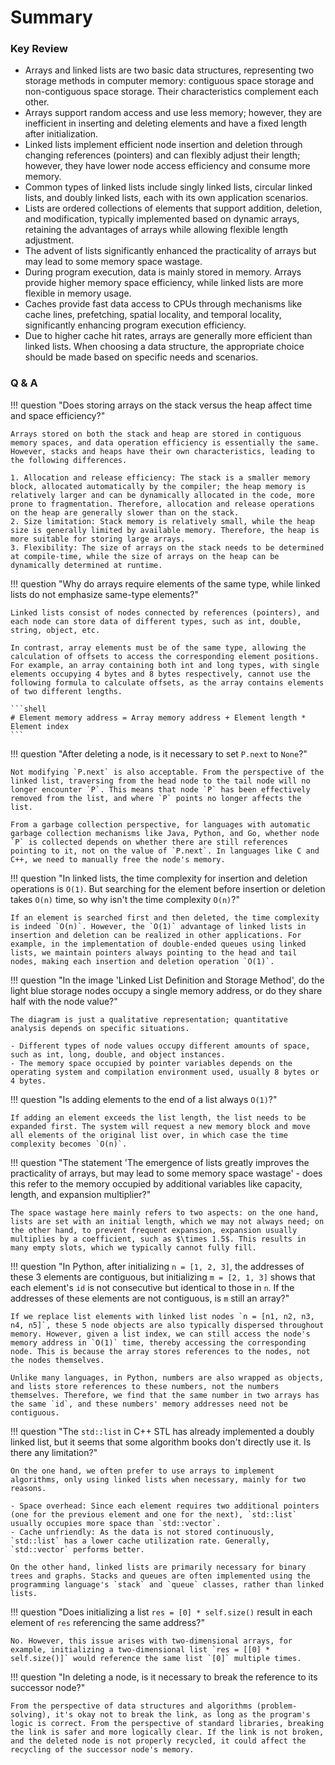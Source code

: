 # Summary

### Key Review

- Arrays and linked lists are two basic data structures, representing two storage methods in computer memory: contiguous space storage and non-contiguous space storage. Their characteristics complement each other.
- Arrays support random access and use less memory; however, they are inefficient in inserting and deleting elements and have a fixed length after initialization.
- Linked lists implement efficient node insertion and deletion through changing references (pointers) and can flexibly adjust their length; however, they have lower node access efficiency and consume more memory.
- Common types of linked lists include singly linked lists, circular linked lists, and doubly linked lists, each with its own application scenarios.
- Lists are ordered collections of elements that support addition, deletion, and modification, typically implemented based on dynamic arrays, retaining the advantages of arrays while allowing flexible length adjustment.
- The advent of lists significantly enhanced the practicality of arrays but may lead to some memory space wastage.
- During program execution, data is mainly stored in memory. Arrays provide higher memory space efficiency, while linked lists are more flexible in memory usage.
- Caches provide fast data access to CPUs through mechanisms like cache lines, prefetching, spatial locality, and temporal locality, significantly enhancing program execution efficiency.
- Due to higher cache hit rates, arrays are generally more efficient than linked lists. When choosing a data structure, the appropriate choice should be made based on specific needs and scenarios.

### Q & A

!!! question "Does storing arrays on the stack versus the heap affect time and space efficiency?"

    Arrays stored on both the stack and heap are stored in contiguous memory spaces, and data operation efficiency is essentially the same. However, stacks and heaps have their own characteristics, leading to the following differences.

    1. Allocation and release efficiency: The stack is a smaller memory block, allocated automatically by the compiler; the heap memory is relatively larger and can be dynamically allocated in the code, more prone to fragmentation. Therefore, allocation and release operations on the heap are generally slower than on the stack.
    2. Size limitation: Stack memory is relatively small, while the heap size is generally limited by available memory. Therefore, the heap is more suitable for storing large arrays.
    3. Flexibility: The size of arrays on the stack needs to be determined at compile-time, while the size of arrays on the heap can be dynamically determined at runtime.

!!! question "Why do arrays require elements of the same type, while linked lists do not emphasize same-type elements?"

    Linked lists consist of nodes connected by references (pointers), and each node can store data of different types, such as int, double, string, object, etc.

    In contrast, array elements must be of the same type, allowing the calculation of offsets to access the corresponding element positions. For example, an array containing both int and long types, with single elements occupying 4 bytes and 8 bytes respectively, cannot use the following formula to calculate offsets, as the array contains elements of two different lengths.

    ```shell
    # Element memory address = Array memory address + Element length * Element index
    ```

!!! question "After deleting a node, is it necessary to set `P.next` to `None`?"

    Not modifying `P.next` is also acceptable. From the perspective of the linked list, traversing from the head node to the tail node will no longer encounter `P`. This means that node `P` has been effectively removed from the list, and where `P` points no longer affects the list.

    From a garbage collection perspective, for languages with automatic garbage collection mechanisms like Java, Python, and Go, whether node `P` is collected depends on whether there are still references pointing to it, not on the value of `P.next`. In languages like C and C++, we need to manually free the node's memory.

!!! question "In linked lists, the time complexity for insertion and deletion operations is `O(1)`. But searching for the element before insertion or deletion takes `O(n)` time, so why isn't the time complexity `O(n)`?"

    If an element is searched first and then deleted, the time complexity is indeed `O(n)`. However, the `O(1)` advantage of linked lists in insertion and deletion can be realized in other applications. For example, in the implementation of double-ended queues using linked lists, we maintain pointers always pointing to the head and tail nodes, making each insertion and deletion operation `O(1)`.

!!! question "In the image 'Linked List Definition and Storage Method', do the light blue storage nodes occupy a single memory address, or do they share half with the node value?"

    The diagram is just a qualitative representation; quantitative analysis depends on specific situations.

    - Different types of node values occupy different amounts of space, such as int, long, double, and object instances.
    - The memory space occupied by pointer variables depends on the operating system and compilation environment used, usually 8 bytes or 4 bytes.

!!! question "Is adding elements to the end of a list always `O(1)`?"

    If adding an element exceeds the list length, the list needs to be expanded first. The system will request a new memory block and move all elements of the original list over, in which case the time complexity becomes `O(n)`.

!!! question "The statement 'The emergence of lists greatly improves the practicality of arrays, but may lead to some memory space wastage' - does this refer to the memory occupied by additional variables like capacity, length, and expansion multiplier?"

    The space wastage here mainly refers to two aspects: on the one hand, lists are set with an initial length, which we may not always need; on the other hand, to prevent frequent expansion, expansion usually multiplies by a coefficient, such as $\times 1.5$. This results in many empty slots, which we typically cannot fully fill.

!!! question "In Python, after initializing `n = [1, 2, 3]`, the addresses of these 3 elements are contiguous, but initializing `m = [2, 1, 3]` shows that each element's `id` is not consecutive but identical to those in `n`. If the addresses of these elements are not contiguous, is `m` still an array?"

    If we replace list elements with linked list nodes `n = [n1, n2, n3, n4, n5]`, these 5 node objects are also typically dispersed throughout memory. However, given a list index, we can still access the node's memory address in `O(1)` time, thereby accessing the corresponding node. This is because the array stores references to the nodes, not the nodes themselves.

    Unlike many languages, in Python, numbers are also wrapped as objects, and lists store references to these numbers, not the numbers themselves. Therefore, we find that the same number in two arrays has the same `id`, and these numbers' memory addresses need not be contiguous.

!!! question "The `std::list` in C++ STL has already implemented a doubly linked list, but it seems that some algorithm books don't directly use it. Is there any limitation?"

    On the one hand, we often prefer to use arrays to implement algorithms, only using linked lists when necessary, mainly for two reasons.
    
    - Space overhead: Since each element requires two additional pointers (one for the previous element and one for the next), `std::list` usually occupies more space than `std::vector`.
    - Cache unfriendly: As the data is not stored continuously, `std::list` has a lower cache utilization rate. Generally, `std::vector` performs better.

    On the other hand, linked lists are primarily necessary for binary trees and graphs. Stacks and queues are often implemented using the programming language's `stack` and `queue` classes, rather than linked lists.

!!! question "Does initializing a list `res = [0] * self.size()` result in each element of `res` referencing the same address?"

    No. However, this issue arises with two-dimensional arrays, for example, initializing a two-dimensional list `res = [[0] * self.size()]` would reference the same list `[0]` multiple times.

!!! question "In deleting a node, is it necessary to break the reference to its successor node?"

    From the perspective of data structures and algorithms (problem-solving), it's okay not to break the link, as long as the program's logic is correct. From the perspective of standard libraries, breaking the link is safer and more logically clear. If the link is not broken, and the deleted node is not properly recycled, it could affect the recycling of the successor node's memory.
